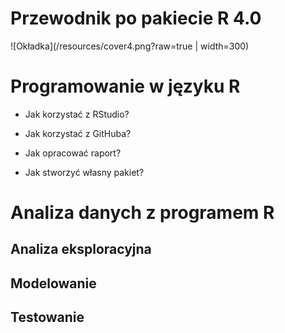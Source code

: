 Przewodnik po pakiecie R 4.0
============================

![Okładka](/resources/cover4.png?raw=true | width=300)

# Programowanie w języku R

* Jak korzystać z RStudio?

* Jak korzystać z GitHuba?

* Jak opracować raport?

* Jak stworzyć własny pakiet?


# Analiza danych z programem R

## Analiza eksploracyjna 

## Modelowanie

## Testowanie

